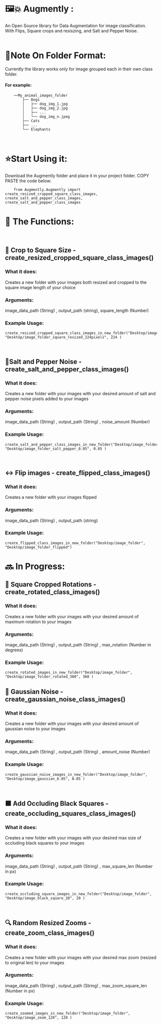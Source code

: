 # 🖼️💥 Augmently  :
An Open Source library for Data Augmentation for image classification.\
With Flips, Square crops and resiszing, and Salt and Pepper Noise.\
&nbsp;
# 📁Note On Folder Format:
Currently the library works only for image grouped each in their own class folder.
#### For example:
        ──My_animal_images_folder
            ├── Dogs
            │   ├── dog_img_1.jpg
            │   ├── dog_img_2.jpg
            │   ├── ...
            │   └── dog_img_n.jpeg
            ├── Cats
            ├── ...
            └── Elephants   
&nbsp;

# ⭐Start Using it:

Download the Augmently folder and place it in your project folder.
COPY PASTE the code below:

        from Augmently.Augmently import create_resized_cropped_square_class_images, create_salt_and_pepper_class_images, create_salt_and_pepper_class_images
        
        
# 🤖 The Functions:
&nbsp;
## 🔲 Crop to Square Size - create_resized_cropped_square_class_images()

### What it does:  
Creates a new folder with your images both resized and cropped to the square image length of your choice

### Arguments: 
image_data_path  (String) , output_path (string), square_length (Number)

### Example Usage:

    create_resized_cropped_square_class_images_in_new_folder("Desktop/image_folder", "Desktop/image_folder_square_resized_224pixels", 224 )

&nbsp;
&nbsp;
&nbsp;
## 🧂Salt and Pepper Noise - create_salt_and_pepper_class_images()

### What it does:  
Creates a new folder with your images with your desired amount of salt and pepper noise pixels added to your images

### Arguments: 
image_data_path (String) , output_path (String) , noise_amount (Number)

### Example Usage:

    create_salt_and_pepper_class_images_in_new_folder("Desktop/image_folder", "Desktop/image_folder_salt_pepper_0.05", 0.05 )


&nbsp;
&nbsp;
&nbsp;

## ↔️ Flip images - create_flipped_class_images()

### What it does:  
Creates a new folder with your images flipped

### Arguments: 
image_data_path (String) , output_path (string)

### Example Usage:

    create_flipped_class_images_in_new_folder("Desktop/image_folder", "Desktop/image_folder_flipped")

# 🔜 In Progress:    
    
## 🔄 Square Cropped Rotations - create_rotated_class_images()

### What it does:  
Creates a new folder with your images with your desired amount of maximum rotation to your images

### Arguments: 
image_data_path (String) , output_path (String) , max_rotation (Number in degrees)

### Example Usage:

    create_rotated_images_in_new_folder("Desktop/image_folder", "Desktop/image_folder_rotated_360", 360 )
    
## 🌈 Gaussian Noise - create_gaussian_noise_class_images()

### What it does:  
Creates a new folder with your images with your desired amount of gaussian noise to your images

### Arguments: 
image_data_path (String) , output_path (String) , amount_noise (Number)

### Example Usage:

    create_gaussian_noise_images_in_new_folder("Desktop/image_folder", "Desktop/image_gaussian_0.05", 0.05 )


&nbsp;
&nbsp;
&nbsp;

## ⬛ Add Occluding Black Squares - create_occluding_squares_class_images()

### What it does:  
Creates a new folder with your images with your desired max size of occluding black squares to your images

### Arguments: 
image_data_path (String) , output_path (String) , max_square_len (Number in px)

### Example Usage:

    create_occluding_square_images_in_new_folder("Desktop/image_folder", "Desktop/image_black_square_20", 20 )


&nbsp;
&nbsp;
&nbsp;

## 🔍 Random Resized Zooms - create_zoom_class_images()

### What it does:  
Creates a new folder with your images with your desired max zoom (resized to original len) to your images

### Arguments: 
image_data_path (String) , output_path (String) , max_zoom_square_len (Number in px)

### Example Usage:

    create_zoomed_images_in_new_folder("Desktop/image_folder", "Desktop/image_zoom_120", 120 )


&nbsp;
&nbsp;
&nbsp;

